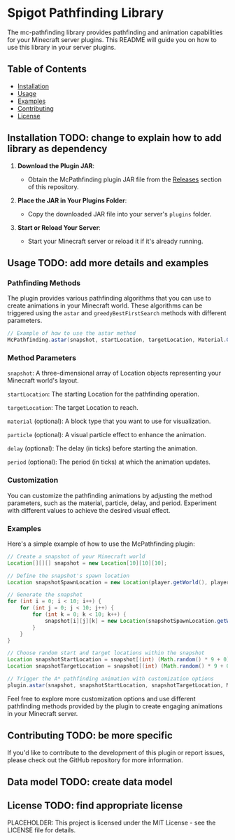 # Spigot Pathfinding Library

The mc-pathfinding library provides pathfinding and animation capabilities for your Minecraft server plugins. This README will guide you on how to use this library in your server plugins.


## Table of Contents

- [Installation](#installation)
- [Usage](#usage)
- [Examples](#examples)
- [Contributing](#contributing)
- [License](#license)


## Installation TODO: change to explain how to add library as dependency

1. **Download the Plugin JAR**:
    - Obtain the McPathfinding plugin JAR file from the [Releases](https://github.com/yourusername/McPathfinding/releases) section of this repository.

2. **Place the JAR in Your Plugins Folder**:
    - Copy the downloaded JAR file into your server's `plugins` folder.

3. **Start or Reload Your Server**:
    - Start your Minecraft server or reload it if it's already running.


## Usage TODO: add more details and examples

### Pathfinding Methods

The plugin provides various pathfinding algorithms that you can use to create animations in your Minecraft world. These algorithms can be triggered using the `astar` and `greedyBestFirstSearch` methods with different parameters.

```java
// Example of how to use the astar method
McPathfinding.astar(snapshot, startLocation, targetLocation, Material.GOLD_BLOCK, Particle.ELECTRIC_SPARK, 0, 10);
```


### Method Parameters

`snapshot`: A three-dimensional array of Location objects representing your Minecraft world's layout.

`startLocation`: The starting Location for the pathfinding operation.

`targetLocation`: The target Location to reach.

`material` (optional): A block type that you want to use for visualization.

`particle` (optional): A visual particle effect to enhance the animation.

`delay` (optional): The delay (in ticks) before starting the animation.

`period` (optional): The period (in ticks) at which the animation updates.


### Customization

You can customize the pathfinding animations by adjusting the method parameters, such as the material, particle, delay, and period. Experiment with different values to achieve the desired visual effect.


### Examples

Here's a simple example of how to use the McPathfinding plugin:

```java
// Create a snapshot of your Minecraft world
Location[][][] snapshot = new Location[10][10][10];

// Define the snapshot's spawn location
Location snapshotSpawnLocation = new Location(player.getWorld(), player.getLocation().getX() + 3, player.getLocation().getY(), player.getLocation().getZ() + 3);

// Generate the snapshot
for (int i = 0; i < 10; i++) {
    for (int j = 0; j < 10; j++) {
        for (int k = 0; k < 10; k++) {
            snapshot[i][j][k] = new Location(snapshotSpawnLocation.getWorld(), snapshotSpawnLocation.getX() + i, snapshotSpawnLocation.getY() + j, snapshotSpawnLocation.getZ() + k);
        }
    }
}

// Choose random start and target locations within the snapshot
Location snapshotStartLocation = snapshot[(int) (Math.random() * 9 + 0)][(int) (Math.random() * 9 + 0)][(int) (Math.random() * 9 + 0)];
Location snapshotTargetLocation = snapshot[(int) (Math.random() * 9 + 0)][(int) (Math.random() * 9 + 0)][(int) (Math.random() * 9 + 0)];

// Trigger the A* pathfinding animation with customization options
plugin.astar(snapshot, snapshotStartLocation, snapshotTargetLocation, Material.GOLD_BLOCK, Particle.ELECTRIC_SPARK, 0, 10);
```

Feel free to explore more customization options and use different pathfinding methods provided by the plugin to create engaging animations in your Minecraft server.


## Contributing TODO: be more specific

If you'd like to contribute to the development of this plugin or report issues, please check out the GitHub repository for more information.


## Data model TODO: create data model


## License TODO: find appropriate license

PLACEHOLDER: This project is licensed under the MIT License - see the LICENSE file for details.